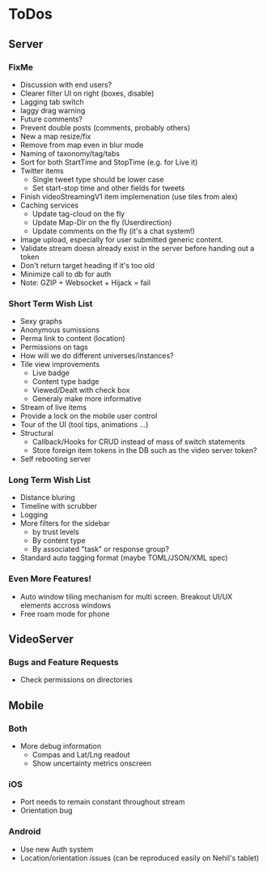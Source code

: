 # ToDos
## Server
### FixMe
* Discussion with end users?
* Clearer filter UI on right (boxes, disable)
* Lagging tab switch
* laggy drag warning
* Future comments?
* Prevent double posts (comments, probably others)
* New a map resize/fix
* Remove from map even in blur mode
* Naming of taxonomy/tag/tabs
* Sort for both StartTime and StopTime (e.g. for Live it)
* Twitter items
	* Single tweet type should be lower case
	* Set start-stop time and other fields for tweets
* Finish videoStreamingV1 item implemenation (use tiles from alex)
* Caching services
	* Update tag-cloud on the fly
	* Update Map-Dir on the fly (Userdirection)
	* Update comments on the fly (it's a chat system!)
* Image upload, especially for user submitted generic content. 
* Validate stream doesn already exist in the server before handing out a token
* Don't return target heading if it's too old
* Minimize call to db for auth
* Note: GZIP + Websocket + Hijack = fail

### Short Term Wish List
* Sexy graphs
* Anonymous sumissions
* Perma link to content (location)
* Permissions on tags
* How will we do different universes/instances?
* Tile view improvements
	* Live badge
	* Content type badge
	* Viewed/Dealt with check box
	* Generaly make more informative
* Stream of live items
* Provide a lock on the mobile user control
* Tour of the UI (tool tips, animations ...)
* Structural
	* Callback/Hooks for CRUD instead of mass of switch statements
	* Store foreign item tokens in the DB such as the video server token?
* Self rebooting server

### Long Term Wish List
* Distance bluring
* Timeline with scrubber
* Logging
* More filters for the sidebar
	* by trust levels
	* By content type
	* By associated "task" or response group?
* Standard auto tagging format (maybe TOML/JSON/XML spec)

### Even More Features!
* Auto window tiling mechanism for multi screen. Breakout UI/UX elements accross windows
* Free roam mode for phone

## VideoServer
### Bugs and Feature Requests
* Check permissions on directories

## Mobile

### Both
* More debug information
	* Compas and Lat/Lng readout
	* Show uncertainty metrics onscreen

### iOS
* Port needs to remain constant throughout stream
* Orientation bug

### Android
* Use new Auth system
* Location/orientation issues (can be reproduced easily on Nehil's tablet)